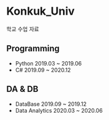 # Konkuk_Univ
학교 수업 자료


## Programming
* Python 2019.03 ~ 2019.06
* C# 2019.09 ~ 2020.12

## DA & DB
* DataBase 2019.09 ~ 2019.12
* Data Analytics 2020.03 ~ 2020.06
